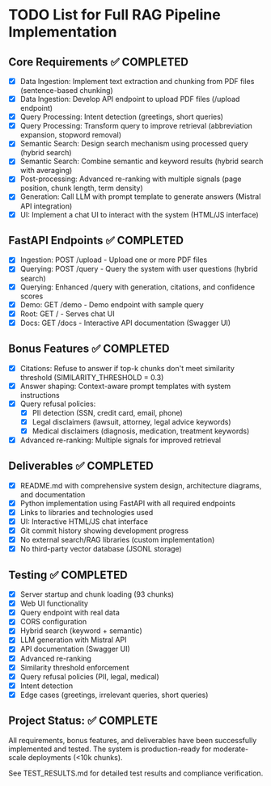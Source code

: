 # TODO List for Full RAG Pipeline Implementation

## Core Requirements ✅ COMPLETED
- [x] Data Ingestion: Implement text extraction and chunking from PDF files (sentence-based chunking)
- [x] Data Ingestion: Develop API endpoint to upload PDF files (/upload endpoint)
- [x] Query Processing: Intent detection (greetings, short queries)
- [x] Query Processing: Transform query to improve retrieval (abbreviation expansion, stopword removal)
- [x] Semantic Search: Design search mechanism using processed query (hybrid search)
- [x] Semantic Search: Combine semantic and keyword results (hybrid search with averaging)
- [x] Post-processing: Advanced re-ranking with multiple signals (page position, chunk length, term density)
- [x] Generation: Call LLM with prompt template to generate answers (Mistral API integration)
- [x] UI: Implement a chat UI to interact with the system (HTML/JS interface)

## FastAPI Endpoints ✅ COMPLETED
- [x] Ingestion: POST /upload - Upload one or more PDF files
- [x] Querying: POST /query - Query the system with user questions (hybrid search)
- [x] Querying: Enhanced /query with generation, citations, and confidence scores
- [x] Demo: GET /demo - Demo endpoint with sample query
- [x] Root: GET / - Serves chat UI
- [x] Docs: GET /docs - Interactive API documentation (Swagger UI)

## Bonus Features ✅ COMPLETED
- [x] Citations: Refuse to answer if top-k chunks don't meet similarity threshold (SIMILARITY_THRESHOLD = 0.3)
- [x] Answer shaping: Context-aware prompt templates with system instructions
- [x] Query refusal policies: 
  - [x] PII detection (SSN, credit card, email, phone)
  - [x] Legal disclaimers (lawsuit, attorney, legal advice keywords)
  - [x] Medical disclaimers (diagnosis, medication, treatment keywords)
- [x] Advanced re-ranking: Multiple signals for improved retrieval

## Deliverables ✅ COMPLETED
- [x] README.md with comprehensive system design, architecture diagrams, and documentation
- [x] Python implementation using FastAPI with all required endpoints
- [x] Links to libraries and technologies used
- [x] UI: Interactive HTML/JS chat interface
- [x] Git commit history showing development progress
- [x] No external search/RAG libraries (custom implementation)
- [x] No third-party vector database (JSONL storage)

## Testing ✅ COMPLETED
- [x] Server startup and chunk loading (93 chunks)
- [x] Web UI functionality
- [x] Query endpoint with real data
- [x] CORS configuration
- [x] Hybrid search (keyword + semantic)
- [x] LLM generation with Mistral API
- [x] API documentation (Swagger UI)
- [x] Advanced re-ranking
- [x] Similarity threshold enforcement
- [x] Query refusal policies (PII, legal, medical)
- [x] Intent detection
- [x] Edge cases (greetings, irrelevant queries, short queries)

## Project Status: ✅ COMPLETE

All requirements, bonus features, and deliverables have been successfully implemented and tested.
The system is production-ready for moderate-scale deployments (<10k chunks).

See TEST_RESULTS.md for detailed test results and compliance verification.
